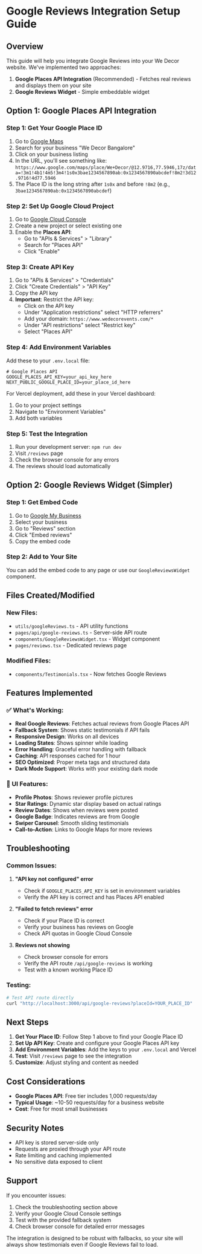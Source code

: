 # Google Reviews Integration Setup Guide

## Overview

This guide will help you integrate Google Reviews into your We Decor website. We've implemented two approaches:

1. **Google Places API Integration** (Recommended) - Fetches real reviews and displays them on your site
2. **Google Reviews Widget** - Simple embeddable widget

## Option 1: Google Places API Integration

### Step 1: Get Your Google Place ID

1. Go to [Google Maps](https://maps.google.com)
2. Search for your business "We Decor Bangalore"
3. Click on your business listing
4. In the URL, you'll see something like: `https://www.google.com/maps/place/We+Decor/@12.9716,77.5946,17z/data=!3m1!4b1!4m5!3m4!1s0x3bae1234567890ab:0x1234567890abcdef!8m2!3d12.9716!4d77.5946`
5. The Place ID is the long string after `1s0x` and before `!8m2` (e.g., `3bae1234567890ab:0x1234567890abcdef`)

### Step 2: Set Up Google Cloud Project

1. Go to [Google Cloud Console](https://console.cloud.google.com/)
2. Create a new project or select existing one
3. Enable the **Places API**:
   - Go to "APIs & Services" > "Library"
   - Search for "Places API"
   - Click "Enable"

### Step 3: Create API Key

1. Go to "APIs & Services" > "Credentials"
2. Click "Create Credentials" > "API Key"
3. Copy the API key
4. **Important**: Restrict the API key:
   - Click on the API key
   - Under "Application restrictions" select "HTTP referrers"
   - Add your domain: `https://www.wedecorevents.com/*`
   - Under "API restrictions" select "Restrict key"
   - Select "Places API"

### Step 4: Add Environment Variables

Add these to your `.env.local` file:

```env
# Google Places API
GOOGLE_PLACES_API_KEY=your_api_key_here
NEXT_PUBLIC_GOOGLE_PLACE_ID=your_place_id_here
```

For Vercel deployment, add these in your Vercel dashboard:

1. Go to your project settings
2. Navigate to "Environment Variables"
3. Add both variables

### Step 5: Test the Integration

1. Run your development server: `npm run dev`
2. Visit `/reviews` page
3. Check the browser console for any errors
4. The reviews should load automatically

## Option 2: Google Reviews Widget (Simpler)

### Step 1: Get Embed Code

1. Go to [Google My Business](https://business.google.com)
2. Select your business
3. Go to "Reviews" section
4. Click "Embed reviews"
5. Copy the embed code

### Step 2: Add to Your Site

You can add the embed code to any page or use our `GoogleReviewsWidget` component.

## Files Created/Modified

### New Files:

- `utils/googleReviews.ts` - API utility functions
- `pages/api/google-reviews.ts` - Server-side API route
- `components/GoogleReviewsWidget.tsx` - Widget component
- `pages/reviews.tsx` - Dedicated reviews page

### Modified Files:

- `components/Testimonials.tsx` - Now fetches Google Reviews

## Features Implemented

### ✅ What's Working:

- **Real Google Reviews**: Fetches actual reviews from Google Places API
- **Fallback System**: Shows static testimonials if API fails
- **Responsive Design**: Works on all devices
- **Loading States**: Shows spinner while loading
- **Error Handling**: Graceful error handling with fallback
- **Caching**: API responses cached for 1 hour
- **SEO Optimized**: Proper meta tags and structured data
- **Dark Mode Support**: Works with your existing dark mode

### 🎨 UI Features:

- **Profile Photos**: Shows reviewer profile pictures
- **Star Ratings**: Dynamic star display based on actual ratings
- **Review Dates**: Shows when reviews were posted
- **Google Badge**: Indicates reviews are from Google
- **Swiper Carousel**: Smooth sliding testimonials
- **Call-to-Action**: Links to Google Maps for more reviews

## Troubleshooting

### Common Issues:

1. **"API key not configured" error**
   - Check if `GOOGLE_PLACES_API_KEY` is set in environment variables
   - Verify the API key is correct and has Places API enabled

2. **"Failed to fetch reviews" error**
   - Check if your Place ID is correct
   - Verify your business has reviews on Google
   - Check API quotas in Google Cloud Console

3. **Reviews not showing**
   - Check browser console for errors
   - Verify the API route `/api/google-reviews` is working
   - Test with a known working Place ID

### Testing:

```bash
# Test API route directly
curl "http://localhost:3000/api/google-reviews?placeId=YOUR_PLACE_ID"
```

## Next Steps

1. **Get Your Place ID**: Follow Step 1 above to find your Google Place ID
2. **Set Up API Key**: Create and configure your Google Places API key
3. **Add Environment Variables**: Add the keys to your `.env.local` and Vercel
4. **Test**: Visit `/reviews` page to see the integration
5. **Customize**: Adjust styling and content as needed

## Cost Considerations

- **Google Places API**: Free tier includes 1,000 requests/day
- **Typical Usage**: ~10-50 requests/day for a business website
- **Cost**: Free for most small businesses

## Security Notes

- API key is stored server-side only
- Requests are proxied through your API route
- Rate limiting and caching implemented
- No sensitive data exposed to client

## Support

If you encounter issues:

1. Check the troubleshooting section above
2. Verify your Google Cloud Console settings
3. Test with the provided fallback system
4. Check browser console for detailed error messages

The integration is designed to be robust with fallbacks, so your site will always show testimonials even if Google Reviews fail to load.

